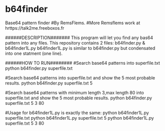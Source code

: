 # b64finder
Base64 pattern finder
#By RemsFlems.
#More Remsflems work at hrttps://talk2me.freeboxos.fr

######DESCRIPTION#######
This program will let you find any bas64 pattern into any files.
This repository contains 2 files: b64finder.py & b64finder1L.py
b64finder1L.py is similar to b64finder.py but condensated into one statment (one line).


######HOW TO RUN########
#Search base64 patterns into superfile.txt
python b64finder.py superfile.txt

#Search base64 patterns into superfile.txt and show the 5 most probable results.
python b64finder.py superfile.txt 5

#Search base64 patterns with minimum length 3,max length 80 into superfile.txt and show the 5 most probable results.
python b64finder.py superfile.txt 5 3 80

#Usage for b64finder1L.py is exactly the same:
python b64finder1L.py superfile.txt
python b64finder1L.py superfile.txt 5
python b64finder1L.py superfile.txt 5 3 80


